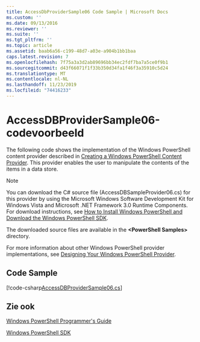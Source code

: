 ```yaml
---
title: AccessDbProviderSample06 Code Sample | Microsoft Docs
ms.custom: ''
ms.date: 09/13/2016
ms.reviewer: ''
ms.suite: ''
ms.tgt_pltfrm: ''
ms.topic: article
ms.assetid: baab6a56-c199-48d7-a03e-a904b1bb1baa
caps.latest.revision: 7
ms.openlocfilehash: 7f75a3a3d2ab89696bb34ec2fdf7ba7a5ce0f9b1
ms.sourcegitcommit: d43f66071f1f33b350d34fa1f46f3a35910c5d24
ms.translationtype: MT
ms.contentlocale: nl-NL
ms.lasthandoff: 11/23/2019
ms.locfileid: "74416233"
---
```

# <a name="accessdbprovidersample06-code-sample"></a>AccessDBProviderSample06-codevoorbeeld

The following code shows the implementation of the Windows PowerShell content provider described in [Creating a Windows PowerShell Content Provider](./creating-a-windows-powershell-content-provider.md). This provider enables the user to manipulate the contents of the items in a data store.

> [!NOTE]
> You can download the C# source file (AccessDBSampleProvider06.cs) for this provider by using the Microsoft Windows Software Development Kit for Windows Vista and Microsoft .NET Framework 3.0 Runtime Components. For download instructions, see [How to Install Windows PowerShell and Download the Windows PowerShell SDK](/powershell/scripting/developer/installing-the-windows-powershell-sdk).
>
> The downloaded source files are available in the **\<PowerShell Samples>** directory.
>
> For more information about other Windows PowerShell provider implementations, see [Designing Your Windows PowerShell Provider](./designing-your-windows-powershell-provider.md).

## <a name="code-sample"></a>Code Sample

[!code-csharp[AccessDBProviderSample06.cs](../../../../powershell-sdk-samples/SDK-2.0/csharp/AccessDBProviderSample06/AccessDBProviderSample06.cs#L11-L2399 "AccessDBProviderSample06.cs")]

## <a name="see-also"></a>Zie ook

[Windows PowerShell Programmer's Guide](./windows-powershell-programmer-s-guide.md)

[Windows PowerShell SDK](../windows-powershell-reference.md)
